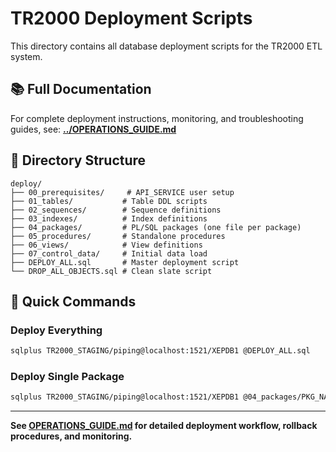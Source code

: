 # TR2000 Deployment Scripts

This directory contains all database deployment scripts for the TR2000 ETL system.

## 📚 Full Documentation

For complete deployment instructions, monitoring, and troubleshooting guides, see:
**[../OPERATIONS_GUIDE.md](../OPERATIONS_GUIDE.md)**

## 📁 Directory Structure

```
deploy/
├── 00_prerequisites/     # API_SERVICE user setup
├── 01_tables/           # Table DDL scripts
├── 02_sequences/        # Sequence definitions
├── 03_indexes/          # Index definitions
├── 04_packages/         # PL/SQL packages (one file per package)
├── 05_procedures/       # Standalone procedures
├── 06_views/            # View definitions
├── 07_control_data/     # Initial data load
├── DEPLOY_ALL.sql       # Master deployment script
└── DROP_ALL_OBJECTS.sql # Clean slate script
```

## 🚀 Quick Commands

### Deploy Everything
```bash
sqlplus TR2000_STAGING/piping@localhost:1521/XEPDB1 @DEPLOY_ALL.sql
```

### Deploy Single Package
```bash
sqlplus TR2000_STAGING/piping@localhost:1521/XEPDB1 @04_packages/PKG_NAME.sql
```

---

**See [OPERATIONS_GUIDE.md](../OPERATIONS_GUIDE.md) for detailed deployment workflow, rollback procedures, and monitoring.**